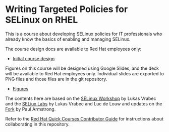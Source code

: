 # Writing Targeted Policies for SELinux on RHEL

This is a course about developing SELinux policies for IT professionals who already know the basics of enabling and managing SELinux.

The course design docs are available to Red Hat employees only:

* [Initial course design](https://docs.google.com/document/d/1qgrnuUE1lGyi59H_odk9B8DxWKvoLT5oOKiOjDIPVb4/edit?usp=sharing)

Figures on this course will be designed using Google Slides, and the deck will be available  to Red Hat employees only. Individual slides are exported to PNG files and those files are in the git repository.

* [Figures](https://docs.google.com/presentation/d/1TYR3My9a8PKBdXIV2IO6CbH2B4Ry-lnX2RbuOq-Vsjo/edit?usp=sharing)

The contents here are based on the
[SELinux Workshop](https://docs.google.com/presentation/d11K6ykCk2d9QySZ3rVzJWnX6FADEGLCacVAmumbBlENs/) by Lukas Vrabec and the [SELiux Labs](https://github.com/ldelouw/selinuxlab) by Lukas Vrabec and Luc de Louw and updates on the [Fork](https://github.com/parmstro/selinuxlab/) by Paul Armstrong.

Refer to the [Red Hat Quick Courses Contributor Guide](https://redhatquickcourses.github.io/welcome/1/guide/overview.html) for instructions about collaborating in this repository.
